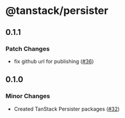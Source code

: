 # @tanstack/persister

## 0.1.1

### Patch Changes

- fix github url for publishing ([#36](https://github.com/TanStack/persister/pull/36))

## 0.1.0

### Minor Changes

- Created TanStack Persister packages ([#32](https://github.com/TanStack/persister/pull/32))

